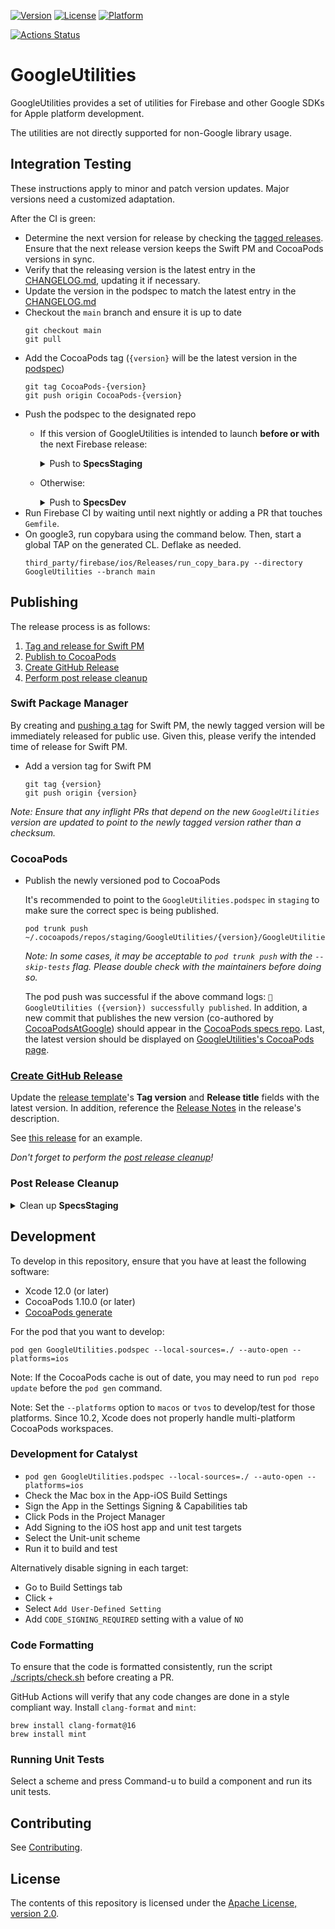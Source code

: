 [![Version](https://img.shields.io/cocoapods/v/GoogleUtilities.svg?style=flat)](https://cocoapods.org/pods/GoogleUtilities)
[![License](https://img.shields.io/cocoapods/l/GoogleUtilities.svg?style=flat)](https://cocoapods.org/pods/GoogleUtilities)
[![Platform](https://img.shields.io/cocoapods/p/GoogleUtilities.svg?style=flat)](https://cocoapods.org/pods/GoogleUtilities)

[![Actions Status][gh-google-utilities-badge]][gh-actions]

# GoogleUtilities

GoogleUtilities provides a set of utilities for Firebase and other Google SDKs for Apple platform
development.

The utilities are not directly supported for non-Google library usage.

## Integration Testing

These instructions apply to minor and patch version updates. Major versions need
a customized adaptation.

After the CI is green:

* Determine the next version for release by checking the
  [tagged releases](https://github.com/google/GoogleUtilities/tags).
  Ensure that the next release version keeps the Swift PM and CocoaPods versions in sync.
* Verify that the releasing version is the latest entry in the [CHANGELOG.md](CHANGELOG.md),
  updating it if necessary.
* Update the version in the podspec to match the latest entry in the [CHANGELOG.md](CHANGELOG.md)
* Checkout the `main` branch and ensure it is up to date
  ```console
  git checkout main
  git pull
  ```
* Add the CocoaPods tag (`{version}` will be the latest version in the [podspec](GoogleUtilities.podspec#L3))
  ```console
  git tag CocoaPods-{version}
  git push origin CocoaPods-{version}
  ```
* Push the podspec to the designated repo
    * If this version of GoogleUtilities is intended to launch **before or with** the next Firebase release:
      <details>
      <summary>Push to <b>SpecsStaging</b></summary>

      ```console
      pod repo push --skip-tests staging GoogleUtilities.podspec
      ```

      If the command fails with `Unable to find the 'staging' repo.`, add the staging repo with:
      ```console
      pod repo add staging git@github.com:firebase/SpecsStaging.git
      ```
      </details>
    * Otherwise:
      <details>
      <summary>Push to <b>SpecsDev</b></summary>

      ```console
      pod repo push --skip-tests dev GoogleUtilities.podspec
      ```

      If the command fails with `Unable to find the 'dev' repo.`, add the dev repo with:
      ```console
      pod repo add dev git@github.com:firebase/SpecsDev.git
      ```
      </details>
* Run Firebase CI by waiting until next nightly or adding a PR that touches `Gemfile`.
* On google3, run copybara using the command below. Then, start a global TAP on the generated CL. Deflake as needed.
  ```console
  third_party/firebase/ios/Releases/run_copy_bara.py --directory GoogleUtilities --branch main
  ```

## Publishing

The release process is as follows:

1. [Tag and release for Swift PM](#swift-package-manager)
2. [Publish to CocoaPods](#cocoapods)
3. [Create GitHub Release](#create-github-release)
4. [Perform post release cleanup](#post-release-cleanup)

### Swift Package Manager

By creating and [pushing a tag](https://github.com/google/GoogleUtilities/tags)
for Swift PM, the newly tagged version will be immediately released for public use.
Given this, please verify the intended time of release for Swift PM.

* Add a version tag for Swift PM

  ```console
  git tag {version}
  git push origin {version}
  ```

*Note: Ensure that any inflight PRs that depend on the new `GoogleUtilities` version are updated to point to the
newly tagged version rather than a checksum.*

### CocoaPods

* Publish the newly versioned pod to CocoaPods

  It's recommended to point to the `GoogleUtilities.podspec` in `staging` to make sure the correct spec is being
  published.
  ```console
  pod trunk push ~/.cocoapods/repos/staging/GoogleUtilities/{version}/GoogleUtilities.podspec
  ```
  *Note: In some cases, it may be acceptable to `pod trunk push` with the `--skip-tests` flag. Please double check with
  the maintainers before doing so.*

  The pod push was successful if the above command logs: `🚀 GoogleUtilities ({version}) successfully published`.
  In addition, a new commit that publishes the new version (co-authored
  by [CocoaPodsAtGoogle](https://github.com/CocoaPodsAtGoogle))
  should appear in the [CocoaPods specs repo](https://github.com/CocoaPods/Specs). Last, the latest version should be
  displayed
  on [GoogleUtilities's CocoaPods page](https://cocoapods.org/pods/GoogleUtilities).

### [Create GitHub Release](https://github.com/google/GoogleUtilities/releases/new/)

Update the [release template](https://github.com/google/GoogleUtilities/releases/new/)'s **Tag version** and **Release
title**
fields with the latest version. In addition, reference the [Release Notes](./CHANGELOG.md) in the release's description.

See [this release](https://github.com/google/GoogleUtilities/releases/edit/7.7.0) for an example.

*Don't forget to perform the [post release cleanup](#post-release-cleanup)!*

### Post Release Cleanup

  <details>
  <summary>Clean up <b>SpecsStaging</b></summary>

  ```console
  pwd=$(pwd)
  mkdir -p /tmp/release-cleanup && cd $_
  git clone git@github.com:firebase/SpecsStaging.git
  cd SpecsStaging/
  git rm -rf GoogleUtilities/
  git commit -m "Post publish cleanup"
  git push origin master
  rm -rf /tmp/release-cleanup
  cd $pwd
  ```

  </details>

## Development

To develop in this repository, ensure that you have at least the following software:

* Xcode 12.0 (or later)
* CocoaPods 1.10.0 (or later)
* [CocoaPods generate](https://github.com/square/cocoapods-generate)

For the pod that you want to develop:

`pod gen GoogleUtilities.podspec --local-sources=./ --auto-open --platforms=ios`

Note: If the CocoaPods cache is out of date, you may need to run
`pod repo update` before the `pod gen` command.

Note: Set the `--platforms` option to `macos` or `tvos` to develop/test for
those platforms. Since 10.2, Xcode does not properly handle multi-platform
CocoaPods workspaces.

### Development for Catalyst

* `pod gen GoogleUtilities.podspec --local-sources=./ --auto-open --platforms=ios`
* Check the Mac box in the App-iOS Build Settings
* Sign the App in the Settings Signing & Capabilities tab
* Click Pods in the Project Manager
* Add Signing to the iOS host app and unit test targets
* Select the Unit-unit scheme
* Run it to build and test

Alternatively disable signing in each target:

* Go to Build Settings tab
* Click `+`
* Select `Add User-Defined Setting`
* Add `CODE_SIGNING_REQUIRED` setting with a value of `NO`

### Code Formatting

To ensure that the code is formatted consistently, run the script
[./scripts/check.sh](https://github.com/firebase/firebase-ios-sdk/blob/master/scripts/check.sh)
before creating a PR.

GitHub Actions will verify that any code changes are done in a style compliant
way. Install `clang-format` and `mint`:

```console
brew install clang-format@16
brew install mint
```

### Running Unit Tests

Select a scheme and press Command-u to build a component and run its unit tests.

## Contributing

See [Contributing](CONTRIBUTING.md).

## License

The contents of this repository is licensed under the
[Apache License, version 2.0](http://www.apache.org/licenses/LICENSE-2.0).

[gh-actions]: https://github.com/firebase/firebase-ios-sdk/actions

[gh-google-utilities-badge]: https://github.com/firebase/firebase-ios-sdk/workflows/google-utilities/badge.svg
